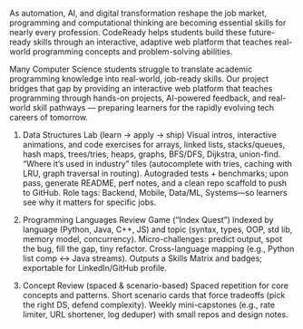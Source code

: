 As automation, AI, and digital transformation reshape the job market, programming and computational thinking are becoming essential skills for nearly every profession. CodeReady helps students build these future-ready skills through an interactive, adaptive web platform that teaches real-world programming concepts and problem-solving abilities.

Many Computer Science students struggle to translate academic programming knowledge into real-world, job-ready skills. Our project bridges that gap by providing an interactive web platform that teaches programming through hands-on projects, AI-powered feedback, and real-world skill pathways — preparing learners for the rapidly evolving tech careers of tomorrow.

1) Data Structures Lab (learn → apply → ship)
Visual intros, interactive animations, and code exercises for arrays, linked lists, stacks/queues, hash maps, trees/tries, heaps, graphs, BFS/DFS, Dijkstra, union-find.
“Where it’s used in industry” tiles (autocomplete with tries, caching with LRU, graph traversal in routing).
Autograded tests + benchmarks; upon pass, generate README, perf notes, and a clean repo scaffold to push to GitHub.
Role tags: Backend, Mobile, Data/ML, Systems—so learners see why it matters for specific jobs.

2) Programming Languages Review Game (“Index Quest”)
Indexed by language (Python, Java, C++, JS) and topic (syntax, types, OOP, std lib, memory model, concurrency).
Micro-challenges: predict output, spot the bug, fill the gap, tiny refactor.
Cross-language mapping (e.g., Python list comp ↔ Java streams).
Outputs a Skills Matrix and badges; exportable for LinkedIn/GitHub profile.

3) Concept Review (spaced & scenario-based)
Spaced repetition for core concepts and patterns.
Short scenario cards that force tradeoffs (pick the right DS, defend complexity).
Weekly mini-capstones (e.g., rate limiter, URL shortener, log deduper) with small repos and design notes.

